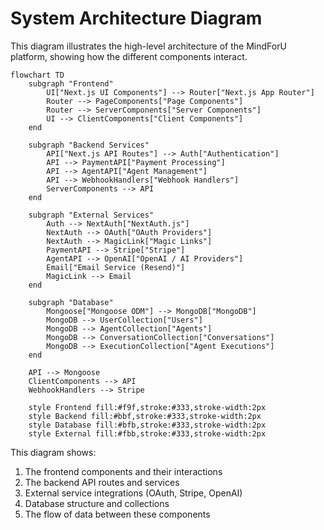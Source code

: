 # System Architecture Diagram

This diagram illustrates the high-level architecture of the MindForU platform, showing how the different components interact.

```mermaid
flowchart TD
    subgraph "Frontend"
        UI["Next.js UI Components"] --> Router["Next.js App Router"] 
        Router --> PageComponents["Page Components"]
        Router --> ServerComponents["Server Components"] 
        UI --> ClientComponents["Client Components"]
    end

    subgraph "Backend Services"
        API["Next.js API Routes"] --> Auth["Authentication"] 
        API --> PaymentAPI["Payment Processing"]
        API --> AgentAPI["Agent Management"]
        API --> WebhookHandlers["Webhook Handlers"]
        ServerComponents --> API
    end

    subgraph "External Services"
        Auth --> NextAuth["NextAuth.js"]
        NextAuth --> OAuth["OAuth Providers"]
        NextAuth --> MagicLink["Magic Links"]
        PaymentAPI --> Stripe["Stripe"]
        AgentAPI --> OpenAI["OpenAI / AI Providers"]
        Email["Email Service (Resend)"]
        MagicLink --> Email
    end

    subgraph "Database"
        Mongoose["Mongoose ODM"] --> MongoDB["MongoDB"]
        MongoDB --> UserCollection["Users"]
        MongoDB --> AgentCollection["Agents"]
        MongoDB --> ConversationCollection["Conversations"]
        MongoDB --> ExecutionCollection["Agent Executions"]
    end

    API --> Mongoose
    ClientComponents --> API
    WebhookHandlers --> Stripe

    style Frontend fill:#f9f,stroke:#333,stroke-width:2px
    style Backend fill:#bbf,stroke:#333,stroke-width:2px
    style Database fill:#bfb,stroke:#333,stroke-width:2px
    style External fill:#fbb,stroke:#333,stroke-width:2px
```

This diagram shows:

1. The frontend components and their interactions
2. The backend API routes and services
3. External service integrations (OAuth, Stripe, OpenAI)
4. Database structure and collections
5. The flow of data between these components
